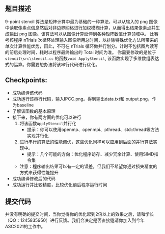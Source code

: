 ## 题目描述
9-point stencil 算法是矩阵计算中最为基础的一种算法，可以从输入的 png 图像中读取像素点信息然后对非边界网格进行加权模糊计算，从而得出结果像素点并生成输出 png 图像。该算法可以从图像计算延伸到各种矩阵数值计算领域中。
比赛考核程序 nTrials 次循环处理输入图像所用总时间，以排除特殊优化方法所带来的单次计算性能优势，因此，不可在 nTrials 循环做并行划分。计时不包括图片读写的前后处理时间，耗时以程序最终输出的 Total 时间为准。
你需要修改的是位于`stencil\src\stencil.cc` 的函数`void ApplyStencil`, 该函数实现了多维数组表达式的运算。你需要想办法将该串行代码进行优化。

## Checkpoints:

- 成功编译该代码
- 成功运行该串行代码，输入IPCC.png。得到输出data.txt和 output.png，作为baseline
- 了解该函数的基本原理
- 接下来，你有两方面的优化可以进行
    1. 将该函数`ApplyStencil`并行化
        - 提示：你可以使用openmp、openmpi、pthread、std::thread等方法实现并行化
    2. 进行串行的算法的性能调优，这些优化同样可以应用到后面的并行算法实现中。
        - 提示：几个可能的方向：优化程序访存、减少冗余计算、使用SIMD指令集
    - 注意：程序输出结果可以有一定的误差，但我们不希望你通过损失精度的方式来获得性能提升
- 成功编译修改后的代码
- 成功运行并比较精度，比较优化前后程序运行时间

## 提交代码
并没有明确的提交时间，当你觉得你的优化起到2倍以上的效果之后，请和学长（QQ：1245835950）进行反馈。我们会决定是否直接邀请你加入到今年ASC2021的工作中。